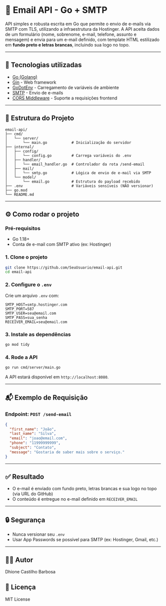 # 📧 Email API - Go + SMTP

API simples e robusta escrita em Go que permite o envio de e-mails via SMTP com TLS, utilizando a infraestrutura da Hostinger. A API aceita dados de um formulário (nome, sobrenome, e-mail, telefone, assunto e mensagem) e envia para um e-mail definido, com template HTML estilizado em **fundo preto e letras brancas**, incluindo sua logo no topo.

---

## 🚀 Tecnologias utilizadas

- [Go (Golang)](https://golang.org)
- [Gin](https://github.com/gin-gonic/gin) - Web framework
- [GoDotEnv](https://github.com/joho/godotenv) - Carregamento de variáveis de ambiente
- [SMTP](https://pkg.go.dev/net/smtp) - Envio de e-mails
- [CORS Middleware](https://github.com/gin-contrib/cors) - Suporte a requisições frontend

---

## 📁 Estrutura do Projeto

```
email-api/
├── cmd/
│   └── server/
│       └── main.go           # Inicialização do servidor
├── internal/
│   ├── config/
│   │   └── config.go         # Carrega variáveis do .env
│   ├── handler/
│   │   └── email_handler.go  # Controlador da rota /send-email
│   ├── mail/
│   │   └── smtp.go           # Lógica de envio de e-mail via SMTP
│   └── model/
│       └── email.go          # Estrutura do payload recebido
├── .env                      # Variáveis sensíveis (NÃO versionar)
├── go.mod
└── README.md
```

---

## ⚙️ Como rodar o projeto

### Pré-requisitos

- Go 1.18+
- Conta de e-mail com SMTP ativo (ex: Hostinger)

### 1. Clone o projeto

```bash
git clone https://github.com/SeuUsuario/email-api.git
cd email-api
```

### 2. Configure o `.env`

Crie um arquivo `.env` com:

```
SMTP_HOST=smtp.hostinger.com
SMTP_PORT=587
SMTP_USER=seu@email.com
SMTP_PASS=sua_senha
RECEIVER_EMAIL=seu@email.com
```

### 3. Instale as dependências

```bash
go mod tidy
```

### 4. Rode a API

```bash
go run cmd/server/main.go
```

A API estará disponível em `http://localhost:8080`.

---

## 📬 Exemplo de Requisição

### Endpoint: `POST /send-email`

```json
{
  "first_name": "João",
  "last_name": "Silva",
  "email": "joao@email.com",
  "phone": "11999999999",
  "subject": "Contato",
  "message": "Gostaria de saber mais sobre o serviço."
}
```

---

## ✅ Resultado

- O e-mail é enviado com fundo preto, letras brancas e sua logo no topo (via URL do GitHub)
- O conteúdo é entregue no e-mail definido em `RECEIVER_EMAIL`

---

## 🔒 Segurança

- Nunca versionar seu `.env`
- Usar App Passwords se possível para SMTP (ex: Hostinger, Gmail, etc.)

---

## 👨‍💻 Autor

Dhione Castilho Barbosa  


## 📄 Licença

MIT License